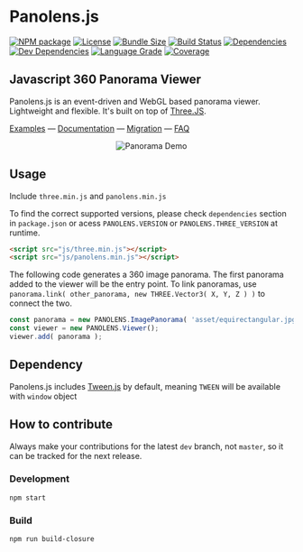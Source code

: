 # Panolens.js

[![NPM package][npm]][npm-url]
[![License][license]][license-url]
[![Bundle Size][bundle-size]][bundle-size-url]
[![Build Status][build-status]][build-status-url]
[![Dependencies][dependencies]][dependencies-url]
[![Dev Dependencies][dev-dependencies]][dev-dependencies-url]
[![Language Grade][lgtm]][lgtm-url]
[![Coverage][coverage]][coverage-url]

## Javascript 360 Panorama Viewer

Panolens.js is an event-driven and WebGL based panorama viewer. Lightweight and flexible. It's built on top of [Three.JS](https://github.com/mrdoob/three.js).

[Examples](https://pchen66.github.io/Panolens/#Example) &mdash;
[Documentation](https://pchen66.github.io/panolens.js) &mdash;
[Migration](https://github.com/pchen66/panolens.js/wiki/MigrationGuide) &mdash;
[FAQ](https://github.com/pchen66/panolens.js/wiki/Frequently-Asked-Questions)

<p align="center">
  <img alt= "Panorama Demo" style="object-fit:cover" src="https://github.com/pchen66/pchen66.github.io/blob/master/Panolens/images/panolens.gif?raw=true">
</p>

## Usage

Include `three.min.js` and `panolens.min.js`

To find the correct supported versions, please check `dependencies` section in `package.json` or acess `PANOLENS.VERSION` or `PANOLENS.THREE_VERSION` at runtime.

```html
<script src="js/three.min.js"></script>
<script src="js/panolens.min.js"></script>
```
The following code generates a 360 image panorama. The first panorama added to the viewer will be the entry point. To link panoramas, use `panorama.link( other_panorama, new THREE.Vector3( X, Y, Z ) )` to connect the two.
```javascript
const panorama = new PANOLENS.ImagePanorama( 'asset/equirectangular.jpg' );
const viewer = new PANOLENS.Viewer();
viewer.add( panorama );
```
 
## Dependency

Panolens.js includes [Tween.js](https://github.com/tweenjs/tween.js/) by default, meaning `TWEEN` will be available with `window` object

## How to contribute

Always make your contributions for the latest `dev` branch, not `master`, so it can be tracked for the next release. 

### **Development**
```
npm start
```

### **Build**
```
npm run build-closure
```

[npm]: https://img.shields.io/npm/v/panolens.svg
[npm-url]:https://www.npmjs.com/package/panolens
[license]: https://img.shields.io/github/license/pchen66/panolens.js.svg
[license-url]: ./LICENSE
[bundle-size]: https://badgen.net/bundlephobia/minzip/panolens
[bundle-size-url]: https://bundlephobia.com/result?p=panolens
[build-status]: https://travis-ci.com/pchen66/panolens.js.svg?branch=dev
[build-status-url]: https://travis-ci.com/pchen66/panolens.js
[dependencies]: https://img.shields.io/david/pchen66/panolens.js.svg
[dependencies-url]: https://david-dm.org/pchen66/panolens.js
[dev-dependencies]: https://img.shields.io/david/dev/pchen66/panolens.js.svg
[dev-dependencies-url]: https://david-dm.org/pchen66/panolens.js?type=dev
[lgtm]: https://img.shields.io/lgtm/grade/javascript/g/pchen66/panolens.js.svg?logo=lgtm&logoWidth=18&label=code%20quality
[lgtm-url]: https://lgtm.com/projects/g/pchen66/panolens.js/context:javascript
[coverage]: https://coveralls.io/repos/github/pchen66/panolens.js/badge.svg?branch=dev
[coverage-url]: https://coveralls.io/github/pchen66/panolens.js?branch=dev
[panolens-support]: https://pics.paypal.com/00/p/NDIyZmRiMGEtMGQyMy00Y2QzLWI1YWQtZmY1OGI1MzRjNDYw/image_2.PNG
[panolens-support-url]: https://www.paypal.me/panolens